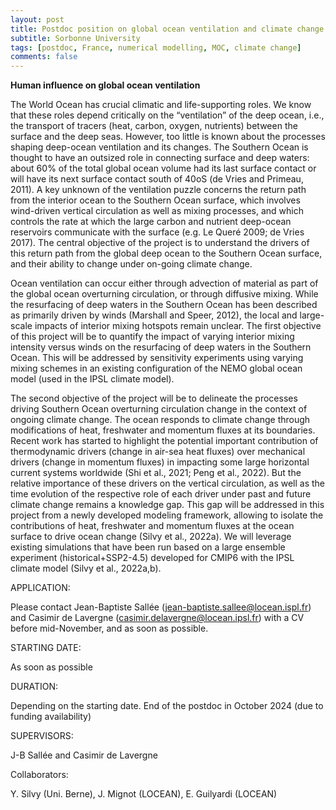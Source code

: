 ```yaml
---
layout: post
title: Postdoc position on global ocean ventilation and climate change (Paris, France)
subtitle: Sorbonne University
tags: [postdoc, France, numerical modelling, MOC, climate change]
comments: false
---
```

**Human influence on global ocean ventilation**

The World Ocean has crucial climatic and life-supporting roles. We know that these roles
depend critically on the “ventilation” of the deep ocean, i.e., the transport of tracers (heat,
carbon, oxygen, nutrients) between the surface and the deep seas. However, too little is
known about the processes shaping deep-ocean ventilation and its changes.
The Southern Ocean is thought to have an outsized role in connecting surface and deep
waters: about 60% of the total global ocean volume had its last surface contact or will have
its next surface contact south of 40oS (de Vries and Primeau, 2011). A key unknown of the
ventilation puzzle concerns the return path from the interior ocean to the Southern Ocean
surface, which involves wind-driven vertical circulation as well as mixing processes, and
which controls the rate at which the large carbon and nutrient deep-ocean reservoirs
communicate with the surface (e.g. Le Queré 2009; de Vries 2017). The central objective of
the project is to understand the drivers of this return path from the global deep ocean to the
Southern Ocean surface, and their ability to change under on-going climate change.

Ocean ventilation can occur either through advection of material as part of the global ocean
overturning circulation, or through diffusive mixing. While the resurfacing of deep waters in
the Southern Ocean has been described as primarily driven by winds (Marshall and Speer,
2012), the local and large-scale impacts of interior mixing hotspots remain unclear. The first
objective of this project will be to quantify the impact of varying interior mixing intensity
versus winds on the resurfacing of deep waters in the Southern Ocean. This will be
addressed by sensitivity experiments using varying mixing schemes in an existing
configuration of the NEMO global ocean model (used in the IPSL climate model).

The second objective of the project will be to delineate the processes driving Southern
Ocean overturning circulation change in the context of ongoing climate change. The ocean
responds to climate change through modifications of heat, freshwater and momentum
fluxes at its boundaries. Recent work has started to highlight the potential important
contribution of thermodynamic drivers (change in air-sea heat fluxes) over mechanical
drivers (change in momentum fluxes) in impacting some large horizontal current systems
worldwide (Shi et al., 2021; Peng et al., 2022). But the relative importance of these drivers
on the vertical circulation, as well as the time evolution of the respective role of each driver
under past and future climate change remains a knowledge gap. This gap will be addressed
in this project from a newly developed modeling framework, allowing to isolate the
contributions of heat, freshwater and momentum fluxes at the ocean surface to drive ocean
change (Silvy et al., 2022a). We will leverage existing simulations that have been run based
on a large ensemble experiment (historical+SSP2-4.5) developed for CMIP6 with the IPSL
climate model (Silvy et al., 2022a,b).

APPLICATION:

Please contact Jean-Baptiste Sallée (jean-baptiste.sallee@locean.ispl.fr) and Casimir de
Lavergne (casimir.delavergne@locean.ipsl.fr) with a CV before mid-November, and as soon
as possible.

STARTING DATE:

As soon as possible

DURATION:

Depending on the starting date. End of the postdoc in October 2024 (due to funding
availability)

SUPERVISORS:

J-B Sallée and Casimir de Lavergne

Collaborators:

Y. Silvy (Uni. Berne), J. Mignot (LOCEAN), E. Guilyardi (LOCEAN)
